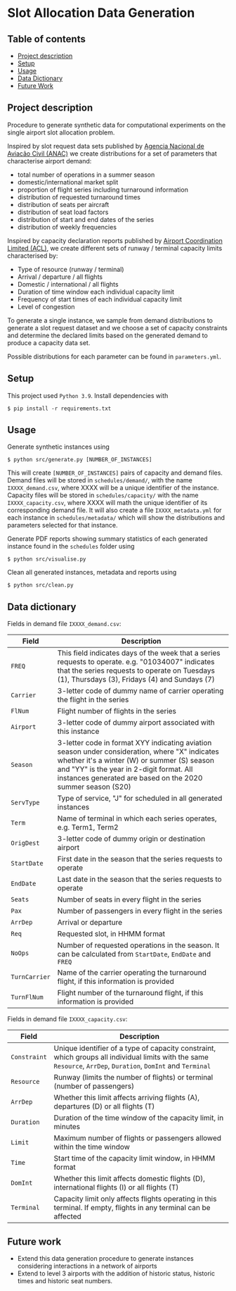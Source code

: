 # Slot Allocation Data Generation

## Table of contents
* [Project description](#project-description)
* [Setup](#setup)
* [Usage](#usage)
* [Data Dictionary](#data-dictionary)
* [Future Work](#future-work)


## Project description

Procedure to generate synthetic data for computational experiments on the single airport slot allocation problem.

Inspired by slot request data sets published by [Agencia Nacional de Aviacão Civil (ANAC)](www.anac.gov.br/en/air-services/slot-coordination) we create distributions for a set of parameters that characterise airport demand:

* total number of operations in a summer season
* domestic/international market split
* proportion of flight series including turnaround information
* distribution of requested turnaround times
* distribution of seats per aircraft
* distribution of seat load factors
* distribution of start and end dates of the series
* distribution of weekly frequencies


Inspired by capacity declaration reports published by [Airport Coordination Limited (ACL)](www.acl-uk.org/latest-airport-info/), we create different sets of runway / terminal capacity limits characterised by:

* Type of resource (runway / terminal)
* Arrival / departure / all flights
* Domestic / international / all flights
* Duration of time window each individual capacity limit
* Frequency of start times of each individual capacity limit
* Level of congestion

To generate a single instance, we sample from demand distributions to generate a slot request dataset and we choose a set of capacity constraints and determine the declared limits based on the generated demand to produce a capacity data set.

Possible distributions for each parameter can be found in `parameters.yml`.

## Setup

This project used `Python 3.9`. Install dependencies with 

```
$ pip install -r requirements.txt
```

## Usage

Generate synthetic instances using

```
$ python src/generate.py [NUMBER_OF_INSTANCES]
```

This will create `[NUMBER_OF_INSTANCES]` pairs of capacity and demand files. Demand files will be stored in `schedules/demand/`, with the name `IXXXX_demand.csv`, where XXXX will be a unique identifier of the instance. Capacity files will be stored in `schedules/capacity/` with the name `IXXXX_capacity.csv`, where XXXX will math the unique identifier of its corresponding demand file. It will also create a file `IXXXX_metadata.yml` for each instance in `schedules/metadata/` which will show the distributions and parameters selected for that instance.


Generate PDF reports showing summary statistics of each generated instance found in the `schedules` folder using

```
$ python src/visualise.py
```

Clean all generated instances, metadata and reports using

```
$ python src/clean.py
```


## Data dictionary

Fields in demand file `IXXXX_demand.csv`:

| Field | Description |
| ----------- | ----------- |
| `FREQ` | This field indicates days of the week that a series requests to operate. e.g. "01034007" indicates that the series requests to operate on Tuesdays (1), Thursdays (3), Fridays (4) and Sundays (7) |
| `Carrier`| 3-letter code of dummy name of carrier operating the flight in the series |
| `FlNum`| Flight number of flights in the series | 
| `Airport` | 3-letter code of dummy airport associated with this instance |
| `Season` | 3-letter code in format XYY indicating aviation season under consideration, where "X" indicates whether it's a winter (W) or summer (S) season and "YY" is the year in 2-digit format. All instances generated are based on the 2020 summer season (S20) |
| `ServType` | Type of service, "J" for scheduled in all generated instances |
| `Term`| Name of terminal in which each series operates, e.g. Term1, Term2 |
| `OrigDest`| 3-letter code of dummy origin or destination airport | 
| `StartDate`| First date in the season that the series requests to operate | 
| `EndDate`| Last date in the season that the series requests to operate | 
| `Seats`| Number of seats in every flight in the series | 
| `Pax`| Number of passengers in every flight in the series | 
| `ArrDep`| Arrival or departure | 
| `Req`| Requested slot, in HHMM format | 
| `NoOps`| Number of requested operations in the season. It can be calculated from `StartDate`, `EndDate` and `FREQ` | 
| `TurnCarrier`| Name of the carrier operating the turnaround flight, if this information is provided | 
| `TurnFlNum`| Flight number of the turnaround flight, if this information is provided | 


Fields in demand file `IXXXX_capacity.csv`:

| Field | Description |
| ----------- | ----------- |
| `Constraint` | Unique identifier of a type of capacity constraint, which groups all individual limits with the same `Resource`, `ArrDep`, `Duration`, `DomInt` and `Terminal`|
| `Resource`| Runway (limits the number of flights) or terminal (number of passengers) |
| `ArrDep` | Whether this limit affects arriving flights (A), departures (D) or all flights (T) |
| `Duration`| Duration of the time window of the capacity limit, in minutes |
| `Limit` | Maximum number of flights or passengers allowed within the time window |
| `Time` | Start time of the capacity limit window, in HHMM format |
| `DomInt` | Whether this limit affects domestic flights (D), international flights (I) or all flights (T) |
| `Terminal` | Capacity limit only affects flights operating in this terminal. If empty, flights in any terminal can be affected |

## Future work

* Extend this data generation procedure to generate instances considering interactions in a network of airports
* Extend to level 3 airports with the addition of historic status, historic times and historic seat numbers.



